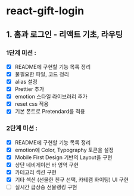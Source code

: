 # react-gift-login

## 1. 홈과 로그인 - 리액트 기초, 라우팅

### 1단계 미션 :

- [x] README에 구현할 기능 목록 정리
- [x] 불필요한 파일, 코드 정리
- [x] alias 설정
- [x] Prettier 추가
- [x] emotion 스타일 라이브러리 추가
- [x] reset css 적용
- [x] 기본 폰트로 Pretendard를 적용

### 2단계 미션 :

- [x] README에 구현할 기능 목록 정리
- [x] emotion에 Color, Typography 토큰을 설정
- [x] Mobile First Design 기반의 Layout을 구현
- [x] 상단 네비게이션 바 영역 구현
- [x] 카테고리 섹션 구현
- [x] 기타 섹션 (선물한 친구 선택, 카테캠 화이팅) UI 구현
- [ ] 실시간 급상승 선물랭킹 구현